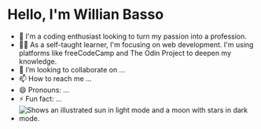 # Hello, I'm Willian Basso
- 🤩 I'm a coding enthusiast looking to turn my passion into a profession. 
- 👨‍🎓 As a self-taught learner, I'm focusing on web development. I'm using platforms like freeCodeCamp and The Odin Project to deepen my knowledge. 
- 💞️ I’m looking to collaborate on ...
- 📫 How to reach me ...
- 😄 Pronouns: ...
- ⚡ Fun fact: ...
- <picture>
  <source media="(prefers-color-scheme: dark)" srcset="https://user-images.githubusercontent.com/25423296/163456776-7f95b81a-f1ed-45f7-b7ab-8fa810d529fa.png">
  <source media="(prefers-color-scheme: light)" srcset="https://user-images.githubusercontent.com/25423296/163456779-a8556205-d0a5-45e2-ac17-42d089e3c3f8.png">
  <img alt="Shows an illustrated sun in light mode and a moon with stars in dark mode." src="https://user-images.githubusercontent.com/25423296/163456779-a8556205-d0a5-45e2-ac17-42d089e3c3f8.png">
</picture>

<!---
WillBasso/WillBasso is a ✨ special ✨ repository because its `README.md` (this file) appears on your GitHub profile.
You can click the Preview link to take a look at your changes.
--->
